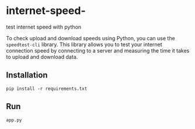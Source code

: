 # internet-speed-
test internet speed with python 

To check upload and download speeds using Python, you can use the `speedtest-cli` library. This library allows you to test your internet connection speed by connecting to a server and measuring the time it takes to upload and download data.

## Installation
```
pip install -r requirements.txt
```

## Run
```
app.py
```


